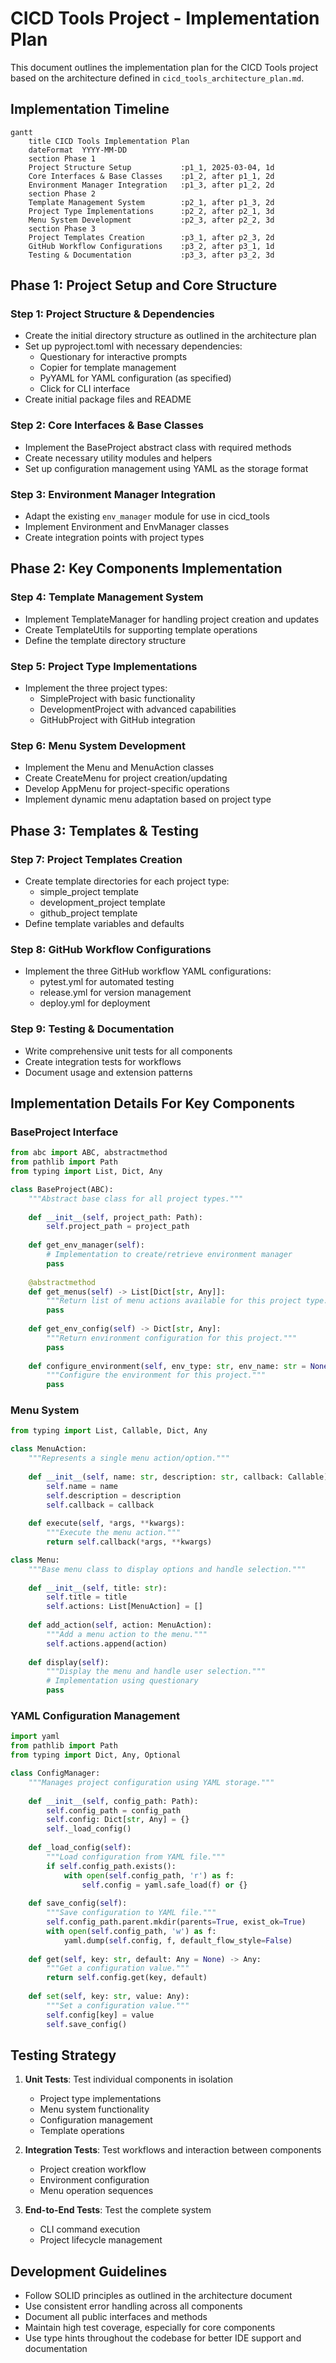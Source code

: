 # CICD Tools Project - Implementation Plan

This document outlines the implementation plan for the CICD Tools project based on the architecture defined in `cicd_tools_architecture_plan.md`.

## Implementation Timeline

```mermaid
gantt
    title CICD Tools Implementation Plan
    dateFormat  YYYY-MM-DD
    section Phase 1
    Project Structure Setup           :p1_1, 2025-03-04, 1d
    Core Interfaces & Base Classes    :p1_2, after p1_1, 2d
    Environment Manager Integration   :p1_3, after p1_2, 2d
    section Phase 2
    Template Management System        :p2_1, after p1_3, 2d
    Project Type Implementations      :p2_2, after p2_1, 3d
    Menu System Development           :p2_3, after p2_2, 3d
    section Phase 3
    Project Templates Creation        :p3_1, after p2_3, 2d
    GitHub Workflow Configurations    :p3_2, after p3_1, 1d
    Testing & Documentation           :p3_3, after p3_2, 3d
```

## Phase 1: Project Setup and Core Structure

### Step 1: Project Structure & Dependencies
- Create the initial directory structure as outlined in the architecture plan
- Set up pyproject.toml with necessary dependencies:
  - Questionary for interactive prompts
  - Copier for template management
  - PyYAML for YAML configuration (as specified)
  - Click for CLI interface
- Create initial package files and README

### Step 2: Core Interfaces & Base Classes
- Implement the BaseProject abstract class with required methods
- Create necessary utility modules and helpers
- Set up configuration management using YAML as the storage format

### Step 3: Environment Manager Integration
- Adapt the existing `env_manager` module for use in cicd_tools
- Implement Environment and EnvManager classes
- Create integration points with project types

## Phase 2: Key Components Implementation

### Step 4: Template Management System
- Implement TemplateManager for handling project creation and updates
- Create TemplateUtils for supporting template operations
- Define the template directory structure

### Step 5: Project Type Implementations
- Implement the three project types:
  - SimpleProject with basic functionality
  - DevelopmentProject with advanced capabilities
  - GitHubProject with GitHub integration

### Step 6: Menu System Development
- Implement the Menu and MenuAction classes
- Create CreateMenu for project creation/updating
- Develop AppMenu for project-specific operations
- Implement dynamic menu adaptation based on project type

## Phase 3: Templates & Testing

### Step 7: Project Templates Creation
- Create template directories for each project type:
  - simple_project template
  - development_project template
  - github_project template
- Define template variables and defaults

### Step 8: GitHub Workflow Configurations
- Implement the three GitHub workflow YAML configurations:
  - pytest.yml for automated testing
  - release.yml for version management
  - deploy.yml for deployment

### Step 9: Testing & Documentation
- Write comprehensive unit tests for all components
- Create integration tests for workflows
- Document usage and extension patterns

## Implementation Details For Key Components

### BaseProject Interface
```python
from abc import ABC, abstractmethod
from pathlib import Path
from typing import List, Dict, Any

class BaseProject(ABC):
    """Abstract base class for all project types."""
    
    def __init__(self, project_path: Path):
        self.project_path = project_path
        
    def get_env_manager(self):
        # Implementation to create/retrieve environment manager
        pass
        
    @abstractmethod
    def get_menus(self) -> List[Dict[str, Any]]:
        """Return list of menu actions available for this project type."""
        pass
        
    def get_env_config(self) -> Dict[str, Any]:
        """Return environment configuration for this project."""
        pass
        
    def configure_environment(self, env_type: str, env_name: str = None):
        """Configure the environment for this project."""
        pass
```

### Menu System
```python
from typing import List, Callable, Dict, Any

class MenuAction:
    """Represents a single menu action/option."""
    
    def __init__(self, name: str, description: str, callback: Callable):
        self.name = name
        self.description = description
        self.callback = callback
        
    def execute(self, *args, **kwargs):
        """Execute the menu action."""
        return self.callback(*args, **kwargs)

class Menu:
    """Base menu class to display options and handle selection."""
    
    def __init__(self, title: str):
        self.title = title
        self.actions: List[MenuAction] = []
        
    def add_action(self, action: MenuAction):
        """Add a menu action to the menu."""
        self.actions.append(action)
        
    def display(self):
        """Display the menu and handle user selection."""
        # Implementation using questionary
        pass
```

### YAML Configuration Management
```python
import yaml
from pathlib import Path
from typing import Dict, Any, Optional

class ConfigManager:
    """Manages project configuration using YAML storage."""
    
    def __init__(self, config_path: Path):
        self.config_path = config_path
        self.config: Dict[str, Any] = {}
        self._load_config()
        
    def _load_config(self):
        """Load configuration from YAML file."""
        if self.config_path.exists():
            with open(self.config_path, 'r') as f:
                self.config = yaml.safe_load(f) or {}
        
    def save_config(self):
        """Save configuration to YAML file."""
        self.config_path.parent.mkdir(parents=True, exist_ok=True)
        with open(self.config_path, 'w') as f:
            yaml.dump(self.config, f, default_flow_style=False)
            
    def get(self, key: str, default: Any = None) -> Any:
        """Get a configuration value."""
        return self.config.get(key, default)
        
    def set(self, key: str, value: Any):
        """Set a configuration value."""
        self.config[key] = value
        self.save_config()
```

## Testing Strategy

1. **Unit Tests**: Test individual components in isolation
   - Project type implementations
   - Menu system functionality
   - Configuration management
   - Template operations

2. **Integration Tests**: Test workflows and interaction between components
   - Project creation workflow
   - Environment configuration
   - Menu operation sequences

3. **End-to-End Tests**: Test the complete system
   - CLI command execution
   - Project lifecycle management

## Development Guidelines

- Follow SOLID principles as outlined in the architecture document
- Use consistent error handling across all components
- Document all public interfaces and methods
- Maintain high test coverage, especially for core components
- Use type hints throughout the codebase for better IDE support and documentation